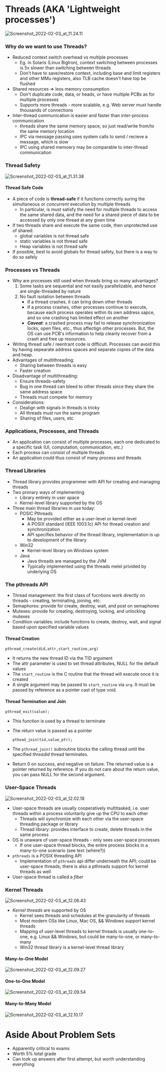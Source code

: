 # Threads (AKA 'Lightweight processes')



![Screenshot_2022-02-03_at_11.24.11](images/Screenshot_2022-02-03_at_11.24.11.png)

### Why do we want to use Threads? 

- Reduced context switch overhead vs multiple processes
  - Eg. in Solaris (Linux BigIron), context switching between processes is 5x slower than switching between threads
  - Don't have to save/restore context, including base and limit registers and other MMu registers, also TLB cache doesn't have top be flushed
- Shared resources => less memory consumption
  - Don't duplicate code, data, or heads, or have multiple PCBs as for multiple processes
  - Supports more threads - more scalable, e.g. Web server must handle thousands of connections
- Inter-thread communication is easier and faster than inter-process communication
  - threads share the same memory space, so just read/write from/to the same memory location
  - IPC via message passing uses system calls to send / recieve a message, which is slow
  - IPC using shared memoery may be comparable to inter-thread communication

### Thread Safety



![Screenshot_2022-02-03_at_11.31.38](images/Screenshot_2022-02-03_at_11.31.38.png)

#### Thread Safe Code

- A piece of code is **thread-safe** if it functions correctly suring the simultaneous or *concurrent* execution by multiple threads
  - In particular, is must satisfy the need for multiple threads to access the same shared data, and the need for a shared piece of data to be accessed by only one thread at any given time
- If two threads share and execute the same code, then unprotected use of shared: 
  - global variables is not thread safe
  - static variables is not thread safe
  - Heap variables is not thread safe
- If possible, best to avoid globals for thread safety, but there is a way to do so safely

### Processes vs Threads

- Why are processes still used when threads bring so many advantages?
  1. Some tasks are sequential and not easily parallelizable, and hence are single-threaded by nature
  2. No fault isolation between threads
     - If a thread crashes, it can bring down other threads
     - If a process crashes, other processes continue to execute, because each process operates within its own address sapce, and so one crashing has limited effect on another
     - ***Caveat***: a crashed process may fail to release synchronization locks, open files, etc., thus affectign other processes. But, the OS can use PCB's information to help cleanly recover from a crash and free up resources. 
- Writing thread safe / reentrant code is difficult. Processes can avoid this by having sepearate address spaces and separate copies of the data and heap.
- Advantages of multithreading:
  - Sharing between threads is easy
  - Faster creation
- Disadvantage of multithreading:
  - Ensure threads-safety
  - Bug in one thread can bleed to other threads since they share the same address space
  - Threads must compete for memory
- Considerations:
  - Dealign with signals in threads is tricky
  - All threads must run the same program
  - Sharing of files, users, etc

### Applications, Processes, and Threads

- An application can consist of multiple processes, each one dedicated to a specific task (UI, computation, communication, etc.)
- Each process can consist of multiple threads
- An application could thus consist of many process and threads

### Thread Libraries

- Thread library provides programmer with API for creating and managing threads
- Two primary ways of implementing
  - Library entirely in user space
  - Kernel-level library supported by the OS
- Three main thread libraries in use today:
  - POSIC Pthreads
    - May be provided either as a user-level or kernel-level
    - A POSIX standard (IEEE 1003.1c) API for thread creation and synchronization
    - API specifies behavior of the thread library, implementation is up to development of the library
  - Win32
    - Kernel-level library on Windows system
  - Java
    - Java threads are managed by the JVM
    - Typically implemented using the threads melel privided by underlying OS

### The pthreads API

- Thread management: the first class of fucntions work directly on threads - creating, terminating, joining, etc.
- Semaphores: provide for create, destroy, wait, and post on semaphores
- Mutexes: provide for creating, destroying, locking, and unlocking mutexes
- Condition variables: include functions to create, destroy, wait, and signal based upon specified variable values

#### Thread Creation

`pthread_create(did,attr,start_routine,arg)`

- It returns the new thread ID via the TID argument
- The attr parameter is used to set thread attributes, NULL for the default values
- The `start_routine` is the C routine that the thread will execute once it is created
- A single argument may be passed to `start_routine` via `arg`. It must be passed by reference as a pointer cast of type void. 

#### Thread Termination and Join

`pthread_exit(value);`

- This function is used by a thread to terminate 

- The return value is passed as a pointer

  `pthead_join(tid,value_ptr);`

- The `pthread_join()` subroutine blocks the calling thread until the specified *threadid* thread terminates.

- Return 0 on success, and negative on failure. The returned value is a pointer returned by reference. If you do not care about the return value, you can pass NULL for the second argument.

### User-Space Threads

![Screenshot_2022-02-03_at_12.02.18](images/Screenshot_2022-02-03_at_12.02.18.png)

- User-space threads are usually cooperatively multitasked, i.e. user threads within a process voluntarily give up the CPU to each other
  - Threads will synchronize with each other via the user-space threading package or library
  - Thread library: provides interface to create, delete threads in the same process
- OS is unaware of user-space threads - only sees user-space processes
  - If one user-space thread blocks, the entire process blocks in a many-to-one scenario (see text (where?))
- `pthreads` is a POSIX threading API
  - Implementation of `pthreads` api differ underneath the API; could be user-space threads; there is also a pthreads support for kernel threads as well
- User-space thread is called a *fiber*

### Kernel Threads

![Screenshot_2022-02-03_at_12.06.43](images/Screenshot_2022-02-03_at_12.06.43.png)

- *Kernel threads* are supported by OS
  - Kernel sees threads and schedules at the granularity of threads
  - Most modern OSs like Linux, Mac OS, && Windows support kernel threads
  - Mapping of user-level threads to kernel threads is usually one-to-one, e.g. Linux && Windows, but could be many-to-one, or many-to-many
  - Win32 thread library is a kernel-level thread library

#### Many-to-One Model

![Screenshot_2022-02-03_at_12.09.27](images/Screenshot_2022-02-03_at_12.09.27.png)

#### One-to-One Model

![Screenshot_2022-02-03_at_12.09.54](images/Screenshot_2022-02-03_at_12.09.54.png)

#### Many-to-Many Model

![Screenshot_2022-02-03_at_12.10.17](images/Screenshot_2022-02-03_at_12.10.17.png)



# Aside About Problem Sets

- Apparently critical to exams
- Worth 5% total grade
- Can look up answers after first attempt, but worth understanding everything





